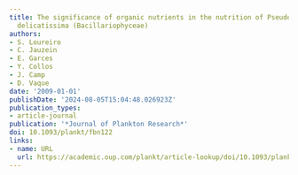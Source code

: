 ```yaml
---
title: The significance of organic nutrients in the nutrition of Pseudo-nitzschia
  delicatissima (Bacillariophyceae)
authors:
- S. Loureiro
- C. Jauzein
- E. Garces
- Y. Collos
- J. Camp
- D. Vaque
date: '2009-01-01'
publishDate: '2024-08-05T15:04:48.026923Z'
publication_types:
- article-journal
publication: '*Journal of Plankton Research*'
doi: 10.1093/plankt/fbn122
links:
- name: URL
  url: https://academic.oup.com/plankt/article-lookup/doi/10.1093/plankt/fbn122
---
```

